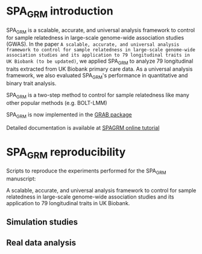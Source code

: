# SPA<sub>GRM</sub> introduction

SPA<sub>GRM</sub> is a scalable, accurate, and universal analysis framework to control for sample relatedness in large-scale genome-wide association studies (GWAS). In the paper ```A scalable, accurate, and universal analysis framework to control for sample relatedness in large-scale genome-wide association studies and its application to 79 longitudinal traits in UK Biobank (to be updated)```, we applied SPA<sub>GRM</sub> to analyze 79 longitudinal traits extracted from UK Biobank primary care data. As a universal analysis framework, we also evaluated SPA<sub>GRM</sub>'s performance in quantitative and binary trait analysis. 

SPA<sub>GRM</sub> is a two-step method to control for sample relatedness like many other popular methods (e.g. BOLT-LMM)

SPA<sub>GRM</sub> is now implemented in the [GRAB package](https://wenjianbi.github.io/grab.github.io/)

Detailed documentation is available at [SPAGRM online tutorial](https://fantasy-xuhe.github.io/SPAGRM.github.io/)

# SPA<sub>GRM</sub> reproducibility

Scripts to reproduce the experiments performed for the SPA<sub>GRM</sub> manuscript:

A scalable, accurate, and universal analysis framework to control for sample relatedness in large-scale genome-wide association studies and its application to 79 longitudinal traits in UK Biobank.

## Simulation studies

## Real data analysis
